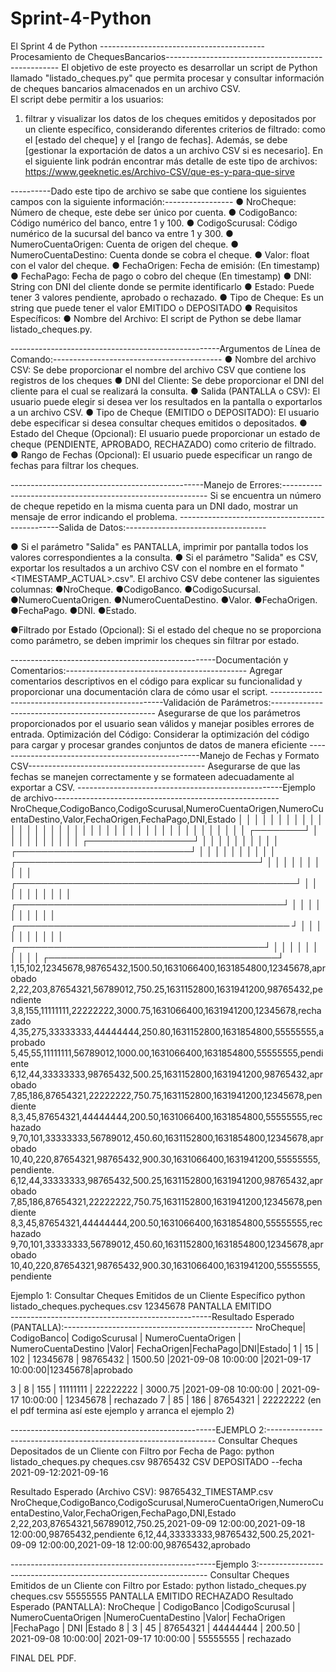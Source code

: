 # Sprint-4-Python
El Sprint 4 de Python
-----------------------------------------Procesamiento de ChequesBancarios---------------------------------------------------
El objetivo de este proyecto es desarrollar un script de Python llamado "listado_cheques.py" que permita procesar y consultar información de cheques bancarios almacenados en un archivo CSV.  
El script debe permitir a los usuarios: 
1) filtrar y visualizar los datos de los cheques emitidos y depositados por un cliente específico, considerando diferentes criterios de filtrado: como el [estado del cheque] y el [rango de fechas]. Además, se debe [gestionar la exportación de datos a un archivo CSV si es necesario]. En el siguiente link podrán encontrar más detalle de este tipo de archivos: https://www.geeknetic.es/Archivo-CSV/que-es-y-para-que-sirve
   
----------Dado este tipo de archivo se sabe que contiene los siguientes campos con la siguiente información:-----------------
● NroCheque: Número de cheque, este debe ser único por cuenta.
● CodigoBanco: Código numérico del banco, entre 1 y 100.
● CodigoScurusal: Código numérico de la sucursal del banco va entre 1 y 300.
● NumeroCuentaOrigen: Cuenta de origen del cheque.
● NumeroCuentaDestino: Cuenta donde se cobra el cheque.
● Valor: float con el valor del cheque.
● FechaOrigen: Fecha de emisión: (En timestamp)
● FechaPago: Fecha de pago o cobro del cheque (En timestamp)
● DNI: String con DNI del cliente donde se permite identificarlo
● Estado: Puede tener 3 valores pendiente, aprobado o rechazado.
● Tipo de Cheque: Es un string que puede tener el valor EMITIDO o DEPOSITADO
● Requisitos Específicos:
● Nombre del Archivo: El script de Python se debe llamar listado_cheques.py.

----------------------------------------------------Argumentos de Línea de Comando:------------------------------------------
● Nombre del archivo CSV: Se debe proporcionar el nombre del archivo CSV que contiene los registros de los cheques
● DNI del Cliente: Se debe proporcionar el DNI del cliente para el cual se realizará la consulta.
● Salida (PANTALLA o CSV): El usuario puede elegir si desea ver los resultados en la pantalla o exportarlos a un archivo CSV.
● Tipo de Cheque (EMITIDO o DEPOSITADO): El usuario debe especificar si desea consultar cheques emitidos o depositados.
● Estado del Cheque (Opcional): El usuario puede proporcionar un estado de cheque (PENDIENTE, APROBADO, RECHAZADO) como criterio de filtrado.
● Rango de Fechas (Opcional): El usuario puede especificar un rango de fechas para filtrar los cheques.

------------------------------------------------Manejo de Errores:-----------------------------------------------------------
Si se encuentra un número de cheque repetido en la misma cuenta para un DNI dado, mostrar un mensaje de error indicando el problema.
------------------------------------------------Salida de Datos:-----------------------------------

● Si el parámetro "Salida" es PANTALLA, imprimir por pantalla todos los valores correspondientes a la consulta.
● Si el parámetro "Salida" es CSV, exportar los resultados a un archivo CSV con el nombre en el formato "<DNI>
<TIMESTAMP_ACTUAL>.csv". 
 El archivo CSV debe contener las siguientes columnas:
 ●NroCheque.
 ●CodigoBanco.
 ●CodigoSucursal.
●NumeroCuentaOrigen.
●NumeroCuentaDestino.
●Valor.
●FechaOrigen.
●FechaPago.
●DNI.
●Estado.

●Filtrado por Estado (Opcional): Si el estado del cheque no se proporciona como parámetro, se deben imprimir los cheques sin filtrar por estado. 

---------------------------------------------------Documentación y Comentarios:--------------------------------------------- 
Agregar comentarios descriptivos en el código para explicar su funcionalidad y proporcionar una documentación clara de cómo usar el script.
---------------------------------------------------Validación de Parámetros:-------------------------------------------------
Asegurarse de que los parámetros proporcionados por el usuario sean válidos y manejar posibles errores de entrada. Optimización del Código: Considerar la optimización del código para cargar y procesar grandes conjuntos de datos de manera eficiente
---------------------------------------------------Manejo de Fechas y Formato CSV--------------------------------------------
Asegurarse de que las fechas se manejen correctamente y se formateen adecuadamente al exportar a CSV.
---------------------------------------------------Ejemplo de archivo--------------------------------------------------------NroCheque,CodigoBanco,CodigoScurusal,NumeroCuentaOrigen,NumeroCuentaDestino,Valor,FechaOrigen,FechaPago,DNI,Estado
│          │            │                │                    │               │        │           │     │     │ 
│          │            │                │                    │               │        │           │     │     │ 
│          │            │                │                    │               │        │           │     │     │
│          │            │                │                    │               │        │           │     │     │ 
│ ┌────────┘            │                │                    │               │        │           │     │     │ 
│ │   ┌─────────────────┘                │                    │               │        │           │     │     │ 
│ │   │     ┌────────────────────────────┘                    │               │        │           │     │     │
│ │   │     │         ┌───────────────────────────────────────┘               │        │           │     │     │ 
│ │   │     │         │         ┌─────────────────────────────────────────────┘        │           │     │     │ 
│ │   │     │         │         │          ┌───────────────────────────────────────────┘           │     │     │
│ │   │     │         │         │          │         ┌──────────────────────────────────────────── ┘     │     │
│ │   │     │         │         │          │         │          ┌────────────────────────────────────────┘     │
│ │   │     │         │         │          │         │          │        ┌─────────────────────────────────────┘   
1,15,102,12345678,98765432,1500.50,1631066400,1631854800,12345678,aprobado
2,22,203,87654321,56789012,750.25,1631152800,1631941200,98765432,pendiente
3,8,155,11111111,22222222,3000.75,1631066400,1631941200,12345678,rechazado
4,35,275,33333333,44444444,250.80,1631152800,1631854800,55555555,aprobado
5,45,55,11111111,56789012,1000.00,1631066400,1631854800,55555555,pendiente
6,12,44,33333333,98765432,500.25,1631152800,1631941200,98765432,aprobado
7,85,186,87654321,22222222,750.75,1631152800,1631941200,12345678,pendiente
8,3,45,87654321,44444444,200.50,1631066400,1631854800,55555555,rechazado
9,70,101,33333333,56789012,450.60,1631152800,1631854800,12345678,aprobado
10,40,220,87654321,98765432,900.30,1631066400,1631941200,55555555,pendiente.
6,12,44,33333333,98765432,500.25,1631152800,1631941200,98765432,aprobado
7,85,186,87654321,22222222,750.75,1631152800,1631941200,12345678,pendiente
8,3,45,87654321,44444444,200.50,1631066400,1631854800,55555555,rechazado
9,70,101,33333333,56789012,450.60,1631152800,1631854800,12345678,aprobado
10,40,220,87654321,98765432,900.30,1631066400,1631941200,55555555,pendiente

Ejemplo 1: Consultar Cheques Emitidos de un Cliente Específico python listado_cheques.pycheques.csv 12345678 PANTALLA EMITIDO  
--------------------------------------------------Resultado Esperado (PANTALLA):-----------------------------------------------
NroCheque| CodigoBanco| CodigoScurusal | NumeroCuentaOrigen | NumeroCuentaDestino |Valor| FechaOrigen|FechaPago|DNI|Estado|
    1    |      15    |    102   | 12345678 |  98765432  | 1500.50 |2021-09-08 10:00:00 |2021-09-17  10:00:00|12345678|aprobado

3 | 8 | 155 | 11111111 | 22222222 | 3000.75 |2021-09-08 10:00:00 | 2021-09-17 10:00:00 | 12345678 | rechazado 
7 | 85 | 186 | 87654321 | 22222222 (en el pdf termina así este ejemplo y arranca el ejemplo 2)

---------------------------------------------------EJEMPLO 2:-----------------------------------------------------------------
Consultar Cheques Depositados de un Cliente con Filtro por Fecha de Pago:
python listado_cheques.py cheques.csv
98765432 CSV DEPOSITADO --fecha 2021-09-12:2021-09-16 

Resultado Esperado (Archivo CSV):
98765432_TIMESTAMP.csv
NroCheque,CodigoBanco,CodigoScurusal,NumeroCuentaOrigen,NumeroCuentaDestino,Valor,FechaOrigen,FechaPago,DNI,Estado
2,22,203,87654321,56789012,750.25,2021-09-09 12:00:00,2021-09-18 12:00:00,98765432,pendiente
6,12,44,33333333,98765432,500.25,2021-09-09 12:00:00,2021-09-18 12:00:00,98765432,aprobado

---------------------------------------------------Ejemplo 3:-----------------------------------------------------------------
Consultar Cheques Emitidos de un Cliente con Filtro por Estado:
python listado_cheques.py cheques.csv
55555555 PANTALLA EMITIDO RECHAZADO
Resultado Esperado (PANTALLA):
NroCheque | CodigoBanco |CodigoScurusal | NumeroCuentaOrigen |NumeroCuentaDestino |Valor| FechaOrigen |FechaPago | DNI |Estado
8 | 3 | 45 | 87654321 | 44444444 | 200.50 | 2021-09-08 10:00:00| 2021-09-17 10:00:00 | 55555555 | rechazado

FINAL DEL PDF.
